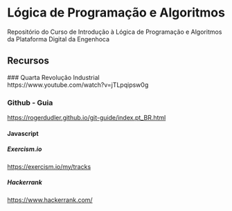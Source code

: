 # Lógica de Programação e Algoritmos

Repositório do Curso de Introdução à Lógica de Programação e Algoritmos da Plataforma Digital da Engenhoca

## Recursos

<p>
### Quarta Revolução Industrial </br>
https://www.youtube.com/watch?v=jTLpqipsw0g</br>

### Github - Guia </br>
https://rogerdudler.github.io/git-guide/index.pt_BR.html </br>

#### Javascript</br>

##### Exercism.io</br>
https://exercism.io/my/tracks</br>

##### Hackerrank</br>
https://www.hackerrank.com/</br>

<p/>
